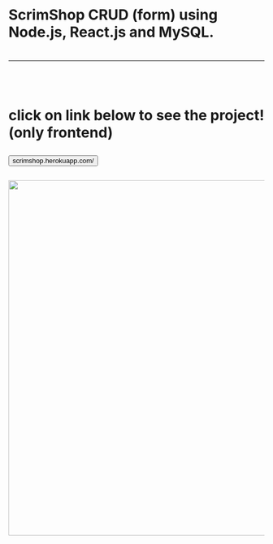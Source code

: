 <h1>ScrimShop CRUD (form) using Node.js, React.js and MySQL.<h1> <hr><br>
  <p>click on link below to see the project!(only frontend)<p>
  <a href="scrimshop.herokuapp.com/"><button>scrimshop.herokuapp.com/</button></a>
  <div align="center">
  <img src="https://user-images.githubusercontent.com/71628988/140997171-850c30a5-e174-446f-bddd-4e5d8af927fa.PNG" width="700px" />
  </div>
